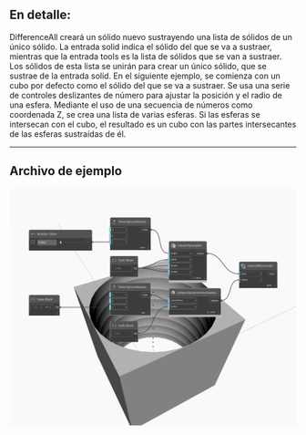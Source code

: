 ## En detalle:
DifferenceAll creará un sólido nuevo sustrayendo una lista de sólidos de un único sólido. La entrada solid indica el sólido del que se va a sustraer, mientras que la entrada tools es la lista de sólidos que se van a sustraer. Los sólidos de esta lista se unirán para crear un único sólido, que se sustrae de la entrada solid. En el siguiente ejemplo, se comienza con un cubo por defecto como el sólido del que se va a sustraer. Se usa una serie de controles deslizantes de número para ajustar la posición y el radio de una esfera. Mediante el uso de una secuencia de números como coordenada Z, se crea una lista de varias esferas. Si las esferas se intersecan con el cubo, el resultado es un cubo con las partes intersecantes de las esferas sustraídas de él.
___
## Archivo de ejemplo

![DifferenceAll](./Autodesk.DesignScript.Geometry.Solid.DifferenceAll_img.jpg)

